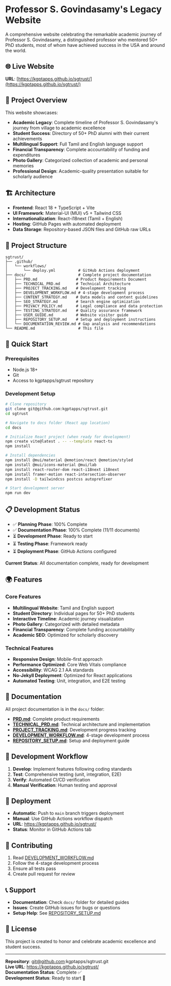 # Professor S. Govindasamy's Legacy Website

A comprehensive website celebrating the remarkable academic journey of Professor S. Govindasamy, a distinguished professor who mentored 50+ PhD students, most of whom have achieved success in the USA and around the world.

## 🌐 Live Website
**URL**: [https://kgptapps.github.io/sgtrust/](https://kgptapps.github.io/sgtrust/)

## 🎯 Project Overview

This website showcases:
- **Academic Legacy**: Complete timeline of Professor S. Govindasamy's journey from village to academic excellence
- **Student Success**: Directory of 50+ PhD alumni with their current achievements
- **Multilingual Support**: Full Tamil and English language support
- **Financial Transparency**: Complete accountability of funding and expenditures
- **Photo Gallery**: Categorized collection of academic and personal memories
- **Professional Design**: Academic-quality presentation suitable for scholarly audience

## 🏗️ Architecture

- **Frontend**: React 18 + TypeScript + Vite
- **UI Framework**: Material-UI (MUI) v5 + Tailwind CSS
- **Internationalization**: React-i18next (Tamil + English)
- **Hosting**: GitHub Pages with automated deployment
- **Data Storage**: Repository-based JSON files and GitHub raw URLs

## 📁 Project Structure

```
sgtrust/
├── .github/
│   └── workflows/
│       └── deploy.yml          # GitHub Actions deployment
├── docs/                       # Complete project documentation
│   ├── PRD.md                 # Product Requirements Document
│   ├── TECHNICAL_PRD.md       # Technical Architecture
│   ├── PROJECT_TRACKING.md    # Development tracking
│   ├── DEVELOPMENT_WORKFLOW.md # 4-stage development process
│   ├── CONTENT_STRATEGY.md    # Data models and content guidelines
│   ├── SEO_STRATEGY.md        # Search engine optimization
│   ├── PRIVACY_POLICY.md      # Legal compliance and data protection
│   ├── TESTING_STRATEGY.md    # Quality assurance framework
│   ├── USER_GUIDE.md          # Website visitor guide
│   ├── REPOSITORY_SETUP.md    # Setup and deployment instructions
│   └── DOCUMENTATION_REVIEW.md # Gap analysis and recommendations
└── README.md                   # This file
```

## 🚀 Quick Start

### Prerequisites
- Node.js 18+
- Git
- Access to kgptapps/sgtrust repository

### Development Setup
```bash
# Clone repository
git clone git@github.com:kgptapps/sgtrust.git
cd sgtrust

# Navigate to docs folder (React app location)
cd docs

# Initialize React project (when ready for development)
npm create vite@latest . -- --template react-ts
npm install

# Install dependencies
npm install @mui/material @emotion/react @emotion/styled
npm install @mui/icons-material @mui/lab
npm install react-router-dom react-i18next i18next
npm install framer-motion react-intersection-observer
npm install -D tailwindcss postcss autoprefixer

# Start development server
npm run dev
```

## 📋 Development Status

- ✅ **Planning Phase**: 100% Complete
- ✅ **Documentation Phase**: 100% Complete (11/11 documents)
- ⏳ **Development Phase**: Ready to start
- ⏳ **Testing Phase**: Framework ready
- ⏳ **Deployment Phase**: GitHub Actions configured

**Current Status**: All documentation complete, ready for development

## 🌍 Features

### Core Features
- **Multilingual Website**: Tamil and English support
- **Student Directory**: Individual pages for 50+ PhD students
- **Interactive Timeline**: Academic journey visualization
- **Photo Gallery**: Categorized with detailed metadata
- **Financial Transparency**: Complete funding accountability
- **Academic SEO**: Optimized for scholarly discovery

### Technical Features
- **Responsive Design**: Mobile-first approach
- **Performance Optimized**: Core Web Vitals compliance
- **Accessibility**: WCAG 2.1 AA standards
- **No-Jekyll Deployment**: Optimized for React applications
- **Automated Testing**: Unit, integration, and E2E testing

## 📖 Documentation

All project documentation is in the `docs/` folder:

- **[PRD.md](docs/PRD.md)**: Complete product requirements
- **[TECHNICAL_PRD.md](docs/TECHNICAL_PRD.md)**: Technical architecture and implementation
- **[PROJECT_TRACKING.md](docs/PROJECT_TRACKING.md)**: Development progress tracking
- **[DEVELOPMENT_WORKFLOW.md](docs/DEVELOPMENT_WORKFLOW.md)**: 4-stage development process
- **[REPOSITORY_SETUP.md](docs/REPOSITORY_SETUP.md)**: Setup and deployment guide

## 🔄 Development Workflow

1. **Develop**: Implement features following coding standards
2. **Test**: Comprehensive testing (unit, integration, E2E)
3. **Verify**: Automated CI/CD verification
4. **Manual Verification**: Human testing and approval

## 🚀 Deployment

- **Automatic**: Push to `main` branch triggers deployment
- **Manual**: Use GitHub Actions workflow dispatch
- **URL**: https://kgptapps.github.io/sgtrust/
- **Status**: Monitor in GitHub Actions tab

## 🤝 Contributing

1. Read [DEVELOPMENT_WORKFLOW.md](docs/DEVELOPMENT_WORKFLOW.md)
2. Follow the 4-stage development process
3. Ensure all tests pass
4. Create pull request for review

## 📞 Support

- **Documentation**: Check `docs/` folder for detailed guides
- **Issues**: Create GitHub issues for bugs or questions
- **Setup Help**: See [REPOSITORY_SETUP.md](docs/REPOSITORY_SETUP.md)

## 📄 License

This project is created to honor and celebrate academic excellence and student success.

---

**Repository**: git@github.com:kgptapps/sgtrust.git  
**Live URL**: https://kgptapps.github.io/sgtrust/  
**Documentation Status**: Complete ✅  
**Development Status**: Ready to start 🚀
